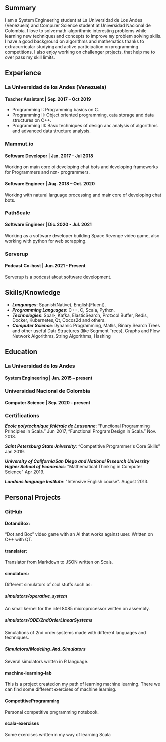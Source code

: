 ## Summary
I am a System Engineering student at La Universidad de Los Andes (Venezuela) and Computer Science student at Universidad
Nacional de Colombia. I love to solve math-algorithmic interesting problems while learning new techniques and
concepts to improve my problem solving skills. I have a good background on algorithms and mathematics thanks to
extracurricular studying and active participation on programming competitions. I also enjoy working on challenger projects, 
that help me to over pass my skill limits.

## Experience
### La Universidad de los Andes (Venezuela)
#### Teacher Assistant | Sep. 2017 – Oct 2019
* Programming I: Programming basics on C.
* Programming II: Object oriented programming, data storage and data structures on C++.
* Programming III: Basic techniques of design and analysis of algorithms and advanced data structure analysis.

### Mammut.io
#### Software Developer | Jun. 2017 – Jul 2018
Working on main core of developing chat bots and developing frameworks for Programmers and non-
programmers.
#### Software Engineer | Aug. 2018 – Oct. 2020
Working with natural language processing and main core of developing chat bots.

### PathScale
#### Software Engineer | Dic. 2020 - Jul. 2021
Working as a software developer building Space Revenge video game, also working with python for web scrapping.

### Serverup
#### Podcast Co-host | Jun. 2021 - Present
Serverup is a podcast about software development.

## Skills/Knowledge
* ***Languages***: Spanish(Native), English(Fluent).
* ***Programming Languages***: C++, C, Scala, Python.
* ***Technologies***: Spark, Kafka, ElasticSearch, Protocol Buffer, Redis, Docker, Kubernetes, Qt, Cocos2d and others.
* ***Computer Science***: Dynamic Programming, Maths, Binary Search Trees and other useful Data Structures (like Segment Trees), Graphs and Flow Network Algorithms, String Algorithms, Hashing.

## Education
### La Universidad de los Andes
#### System Engineering | Jan. 2015 – present
### Universidad Nacional de Colombia
#### Computer Science | Sep. 2020 - present

### Certifications
***École polytechnique fédérale de Lausanne***: “Functional Programming Principles in Scala.” Jun. 2017, “Functional Program Design in Scala.” Nov. 2018. 

***Saint Petersburg State University***:
“Competitive Programmer's Core Skills” Jan 2019.

***University of California San Diego and National Research University Higher School of Economics***:
"Mathematical Thinking in Computer Science" Apr 2019.

***Landons language Institute***: "Intensive English course". August 2013.

## Personal Projects
### GitHub
#### DotandBox:
“Dot and Box” video game with an AI that works against user. Written on C++ with QT.
#### translater:
Translator from Markdown to JSON written on Scala.
#### simulators:
Different simulators of cool stuffs such as:
##### simulators/operative_system
An small kernel for the intel 8085 microprocessor written on assembly.
##### simulators/ODE/2ndOrderLinearSystems
Simulations of 2nd order systems made with different languages and techniques.
##### Simulators/Modeling_And_Simulators
Several simulators written in R language.
#### machine-learning-lab
This is a project created on my path of learning machine learning. There we can find some different exercises 
of machine learning.
#### CompetitiveProgramming
Personal competitive programming notebook.
#### scala-exercises
Some exercises written in my way of learning Scala.
